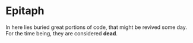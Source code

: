 # Epitaph

In here lies buried great portions of code, that might be revived some day.
For the time being, they are considered **dead**.